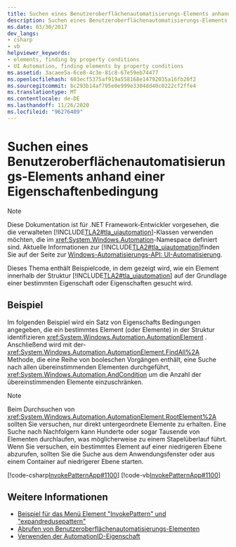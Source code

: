 ```yaml
---
title: Suchen eines Benutzeroberflächenautomatisierungs-Elements anhand einer Eigenschaftenbedingung
description: Suchen eines Benutzeroberflächenautomatisierungs-Elements auf der Grundlage einer Eigenschafts Bedingung Suchen Sie ein Element innerhalb der Benutzeroberflächenautomatisierungs-Struktur auf Grundlage einer bestimmten Eigenschaft oder Eigenschaften.
ms.date: 03/30/2017
dev_langs:
- csharp
- vb
helpviewer_keywords:
- elements, finding by property conditions
- UI Automation, finding elements by property conditions
ms.assetid: 3acaee5a-6ce8-4c3e-81c8-67e59eb74477
ms.openlocfilehash: 603ecf5375af919a558168e14792035a16fb20f2
ms.sourcegitcommit: bc293b14af795e0e999e3304dd40c0222cf2ffe4
ms.translationtype: MT
ms.contentlocale: de-DE
ms.lasthandoff: 11/26/2020
ms.locfileid: "96276489"
---
```

# <a name="find-a-ui-automation-element-based-on-a-property-condition"></a>Suchen eines Benutzeroberflächenautomatisierungs-Elements anhand einer Eigenschaftenbedingung

> [!NOTE]
> Diese Dokumentation ist für .NET Framework-Entwickler vorgesehen, die die verwalteten [!INCLUDE[TLA2#tla_uiautomation](../../../includes/tla2sharptla-uiautomation-md.md)]-Klassen verwenden möchten, die im <xref:System.Windows.Automation>-Namespace definiert sind. Aktuelle Informationen zur [!INCLUDE[TLA2#tla_uiautomation](../../../includes/tla2sharptla-uiautomation-md.md)]finden Sie auf der Seite zur [Windows-Automatisierungs-API: UI-Automatisierung](/windows/win32/winauto/entry-uiauto-win32).  
  
 Dieses Thema enthält Beispielcode, in dem gezeigt wird, wie ein Element innerhalb der Struktur [!INCLUDE[TLA2#tla_uiautomation](../../../includes/tla2sharptla-uiautomation-md.md)] auf der Grundlage einer bestimmten Eigenschaft oder Eigenschaften gesucht wird.  
  
## <a name="example"></a>Beispiel  

 Im folgenden Beispiel wird ein Satz von Eigenschafts Bedingungen angegeben, die ein bestimmtes Element (oder Elemente) in der Struktur identifizieren <xref:System.Windows.Automation.AutomationElement> . Anschließend wird mit der- <xref:System.Windows.Automation.AutomationElement.FindAll%2A> Methode, die eine Reihe von booleschen Vorgängen enthält, eine Suche nach allen übereinstimmenden Elementen durchgeführt, <xref:System.Windows.Automation.AndCondition> um die Anzahl der übereinstimmenden Elemente einzuschränken.  
  
> [!NOTE]
> Beim Durchsuchen von <xref:System.Windows.Automation.AutomationElement.RootElement%2A> sollten Sie versuchen, nur direkt untergeordnete Elemente zu erhalten. Eine Suche nach Nachfolgern kann Hunderte oder sogar Tausende von Elementen durchlaufen, was möglicherweise zu einem Stapelüberlauf führt. Wenn Sie versuchen, ein bestimmtes Element auf einer niedrigeren Ebene abzurufen, sollten Sie die Suche aus dem Anwendungsfenster oder aus einem Container auf niedrigerer Ebene starten.  
  
 [!code-csharp[InvokePatternApp#1100](../../../samples/snippets/csharp/VS_Snippets_Wpf/InvokePatternApp/CSharp/InvokePatternApp.cs#1100)]
 [!code-vb[InvokePatternApp#1100](../../../samples/snippets/visualbasic/VS_Snippets_Wpf/InvokePatternApp/VisualBasic/Client.vb#1100)]  
  
## <a name="see-also"></a>Weitere Informationen

- [Beispiel für das Menü Element "InvokePattern" und "expandredusepattern"](/previous-versions/dotnet/netframework-3.5/ms771636(v=vs.90))
- [Abrufen von Benutzeroberflächenautomatisierungs-Elementen](obtaining-ui-automation-elements.md)
- [Verwenden der AutomationID-Eigenschaft](use-the-automationid-property.md)
